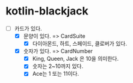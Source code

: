 # kotlin-blackjack

- [ ] 카드가 있다.
    - [X] 문양이 있다. => CardSuite
      - [X] 다이아몬드, 하트, 스페이드, 클로버가 있다.
    - [X] 숫자가 있다. => CardNumber
        - [X] King, Queen, Jack 은 10을 의미한다.
        - [X] 숫자는 2~10까지 있다.
        - [X] Ace는 1 또는 11이다.
